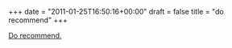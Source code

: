 +++
date = "2011-01-25T16:50:16+00:00"
draft = false
title = "do recommend"
+++
<p><a target="_blank" href="http://www.tumblr.com/directory/recommend/creative+writing/burninghotelsdown">Do recommend.</a> </p> 
